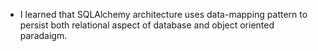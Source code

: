 - I learned that SQLAlchemy architecture uses data-mapping pattern
    to persist both relational aspect of database and object oriented
    paradaigm.
